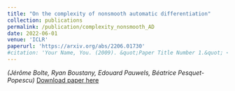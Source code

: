 ```yaml
---
title: "On the complexity of nonsmooth automatic differentiation"
collection: publications
permalink: /publication/complexity_nonsmooth_AD
date: 2022-06-01
venue: 'ICLR'
paperurl: 'https://arxiv.org/abs/2206.01730'
#citation: 'Your Name, You. (2009). &quot;Paper Title Number 1.&quot; <i>Journal 1</i>. 1(1).'
---
```

*(Jérôme Bolte, Ryan Boustany, Edouard Pauwels, Béatrice Pesquet-Popescu)*
[Download paper here](https://arxiv.org/pdf/2206.01730.pdf) 

